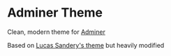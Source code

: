 # Adminer Theme

Clean, modern theme for [Adminer](https://www.adminer.org/)

Based on [Lucas Sandery's theme](https://raw.githubusercontent.com/vrana/adminer/master/designs/lucas-sandery/adminer.css) but heavily modified

